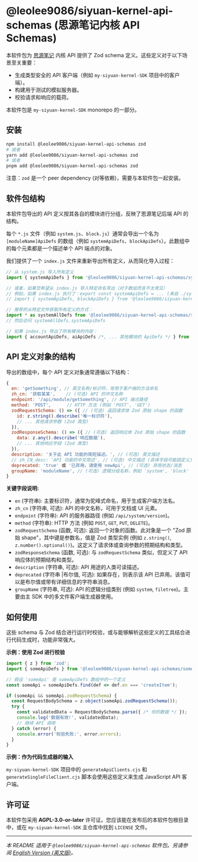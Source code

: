 # @leolee9086/siyuan-kernel-api-schemas (思源笔记内核 API Schemas)

本软件包为 [思源笔记](https://b3log.org/siyuan/) 内核 API 提供了 Zod schema 定义。这些定义对于以下场景至关重要：

-   生成类型安全的 API 客户端（例如 `my-siyuan-kernel-SDK` 项目中的客户端）。
-   构建用于测试的模拟服务器。
-   校验请求和响应的载荷。

本软件包是 `my-siyuan-kernel-SDK` monorepo 的一部分。

## 安装

```bash
npm install @leolee9086/siyuan-kernel-api-schemas zod
# 或者
yarn add @leolee9086/siyuan-kernel-api-schemas zod
# 或者
pnpm add @leolee9086/siyuan-kernel-api-schemas zod
```

注意：`zod` 是一个 peer dependency (对等依赖)，需要与本软件包一起安装。

## 软件包结构

本软件包导出的 API 定义按其各自的模块进行分组，反映了思源笔记后端 API 的结构。

每个 `*.js` 文件（例如 `system.js`、`block.js`）通常会导出一个名为 `[moduleName]ApiDefs` 的数组（例如 `systemApiDefs`、`blockApiDefs`）。此数组中的每个元素都是一个描述单个 API 端点的对象。

我们提供了一个 `index.js` 文件来重新导出所有定义，从而简化导入过程：

```javascript
// 从 system.js 导入所有定义
import { systemApiDefs } from '@leolee9086/siyuan-kernel-api-schemas/system';

// 或者，如果您希望从 index.js 导入特定命名导出（对于数组而言不太常见）
// 例如，如果 index.js 执行了：export const systemApiDefs = ... (来自 ./system.js)
// import { systemApiDefs, blockApiDefs } from '@leolee9086/siyuan-kernel-api-schemas';

// 推荐的从特定文件获取所有定义的方式：
import * as systemAllDefs from '@leolee9086/siyuan-kernel-api-schemas/system';
// 然后访问 systemAllDefs.systemApiDefs

// 如果 index.js 导出了所有模块的内容：
import { accountApiDefs, aiApiDefs /*, ... 其他模块的 ApiDefs */ } from '@leolee9086/siyuan-kernel-api-schemas';
```

## API 定义对象的结构

导出的数组中，每个 API 定义对象通常遵循以下结构：

```javascript
{
  en: 'getSomething', // 英文名称/标识符，常用于客户端的方法命名
  zh_cn: '获取某某',    // (可选) API 的中文名称
  endpoint: '/api/module/getSomething', // API 端点路径
  method: 'POST',      // HTTP 方法 (例如 'POST', 'GET')
  zodRequestSchema: () => ({ // (可选) 返回请求体 Zod 原始 shape 的函数
    id: z.string().describe('唯一标识符'),
    // ... 其他请求参数 (Zod 类型)
  }),
  zodResponseSchema: () => ({ // (可选) 返回响应体 Zod 原始 shape 的函数
    data: z.any().describe('响应数据'),
    // ... 其他响应字段 (Zod 类型)
  }),
  description: '关于此 API 功能的简短描述。', // (可选) 英文描述
  // zh_CN_desc: 'API 功能的中文简述', // (可选) 中文描述 (具体字段可能因定义文件而异)
  deprecated: 'true' 或 '已弃用，请使用 newApi', // (可选) 弃用状态/消息
  groupName: 'moduleName', // (可选) 逻辑分组名称，例如 'system', 'block'
}
```

**关键字段说明:**

-   `en` (字符串): 主要标识符，通常为驼峰式命名，用于生成客户端方法名。
-   `zh_cn` (字符串, 可选): API 的中文名称，可用于文档或 UI 元素。
-   `endpoint` (字符串): API 的服务器路径 (例如 `/api/system/version`)。
-   `method` (字符串): HTTP 方法 (例如 `POST`, `GET`, `PUT`, `DELETE`)。
-   `zodRequestSchema` (函数, 可选): 返回一个对象的函数。此对象是一个 "Zod 原始 shape"，其中键是参数名，值是 Zod 类型实例 (例如 `z.string()`, `z.number().optional()`)。这定义了请求体或查询参数的预期结构和类型。
-   `zodResponseSchema` (函数, 可选): 与 `zodRequestSchema` 类似，但定义了 API 响应体的预期结构和类型。
-   `description` (字符串, 可选): API 用途的人类可读描述。
-   `deprecated` (字符串 |布尔值, 可选): 如果存在，则表示该 API 已弃用。该值可以是布尔值或带有详细信息的字符串消息。
-   `groupName` (字符串, 可选): API 的逻辑分组类别 (例如 `system`, `filetree`)。主要由主 SDK 中的多文件客户端生成器使用。

## 如何使用

这些 schema 与 Zod 结合进行运行时校验，或与能够解析这些定义的工具结合进行代码生成时，功能非常强大。

**示例：使用 Zod 进行校验**

```javascript
import { z } from 'zod';
import { someApiDefs } from '@leolee9086/siyuan-kernel-api-schemas/someModule'; // 或从主 index.js 导入

// 假设 'someApi' 是 someApiDefs 数组中的一个定义
const someApi = someApiDefs.find(def => def.en === 'createItem');

if (someApi && someApi.zodRequestSchema) {
  const RequestBodySchema = z.object(someApi.zodRequestSchema());
  try {
    const validatedData = RequestBodySchema.parse({ /* 你的数据 */ });
    console.log('数据有效!', validatedData);
    // 继续 API 调用
  } catch (error) {
    console.error('校验失败:', error.errors);
  }
}
```

**示例：作为代码生成器的输入**

`my-siyuan-kernel-SDK` 项目中的 `generateApiClients.cjs` 和 `generateSingleFileClient.cjs` 脚本会使用这些定义来生成 JavaScript API 客户端。

## 许可证

本软件包采用 **AGPL-3.0-or-later** 许可证。您应该能在发布后的本软件包根目录中，或在 `my-siyuan-kernel-SDK` 主仓库中找到 `LICENSE` 文件。

---
*本 README 适用于 `@leolee9086/siyuan-kernel-api-schemas` 软件包。另请参阅 [English Version (英文版)](./README.md)。* 